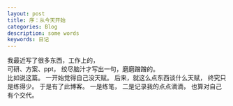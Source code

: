 ```yaml
---
layout: post
title: 序：从今天开始
categories: Blog
description: some words
keywords: 日记
---
```

我最近写了很多东西，工作上的，  
可研、方案、ppt，
绞尽脑汁才写出一句，磨磨蹭蹭的。  
比如说这篇。
一开始觉得自己没天赋。
后来，就这么点东西谈什么天赋，
终究只是练得少。
于是有了此博客。
一是练笔，
二是记录我的点点滴滴，
也算对自己有个交代。
